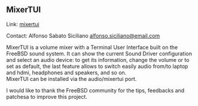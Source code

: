 ## MixerTUI ##

Link:	 [mixertui](https://gitlab.com/alfix/mixertui)  

Contact: Alfonso Sabato Siciliano <alfonso.siciliano@email.com>  

MixerTUI is a volume mixer with a Terminal User Interface built on the FreeBSD
sound system. It can show the current Sound Driver configuration and select an
audio device: to get its information, change the volume or to set as default,
the last feature allows to switch easily audio from/to laptop and hdmi,
headphones and speakers, and so on.  
MixerTUI can be installed via the audio/mixertui port.

I would like to thank the FreeBSD community for the tips, feedbacks and patchesa
to improve this project.
